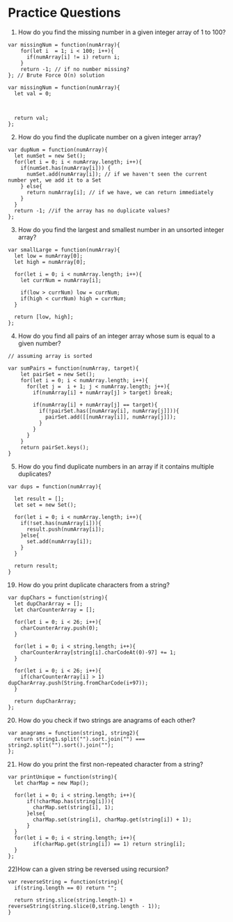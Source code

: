 # Practice Questions

1) How do you find the missing number in a given integer array of 1 to 100?


```
var missingNum = function(numArray){
    for(let i  = 1; i < 100; i++){
      if(numArray[i] != i) return i;
    }
    return -1; // if no number missing?
}; // Brute Force O(n) solution
```


```
var missingNum = function(numArray){
  let val = 0;



  return val;
};
```

2) How do you find the duplicate number on a given integer array?

```
var dupNum = function(numArray){
  let numSet = new Set();
  for(let i = 0; i < numArray.length; i++){
    if(numSet.has(numArray[i])) {
      numSet.add(numArray[i]); // if we haven't seen the current number yet, we add it to a Set
    } else{
      return numArray[i]; // if we have, we can return immediately
    }
  }
  return -1; //if the array has no duplicate values?
};
```

3) How do you find the largest and smallest number in an unsorted integer array?

```
var smallLarge = function(numArray){
  let low = numArray[0];
  let high = numArray[0];

  for(let i = 0; i < numArray.length; i++){
    let currNum = numArray[i];

    if(low > currNum) low = currNum;
    if(high < currNum) high = currNum;
  }

  return [low, high];
};
```

4) How do you find all pairs of an integer array whose sum is equal to a given number?

```
// assuming array is sorted

var sumPairs = function(numArray, target){
    let pairSet = new Set();
    for(let i = 0; i < numArray.length; i++){
      for(let j =  i + 1; j < numArray.length; j++){
        if(numArray[i] + numArray[j] > target) break;

        if(numArray[i] + numArray[j] == target){
          if(!pairSet.has([numArray[i], numArray[j]])){
            pairSet.add([[numArray[i]], numArray[j]]);
          }
        }
      }
    }
    return pairSet.keys();
}
```

5) How do you find duplicate numbers in an array if it contains multiple duplicates?

```
var dups = function(numArray){

  let result = [];
  let set = new Set();

  for(let i = 0; i < numArray.length; i++){
    if(!set.has(numArray[i])){
      result.push(numArray[i]);
    }else{
      set.add(numArray[i]);
    }
  }

  return result;
}

```

19) How do you print duplicate characters from a string?

```
var dupChars = function(string){
  let dupCharArray = [];
  let charCounterArray = [];

  for(let i = 0; i < 26; i++){
    charCounterArray.push(0);
  }

  for(let i = 0; i < string.length; i++){
    charCounterArray[string[i].charCodeAt(0)-97] += 1;
  }

  for(let i = 0; i < 26; i++){
    if(charCounterArray[i] > 1) dupCharArray.push(String.fromCharCode(i+97));
  }

  return dupCharArray;
};

```

20) How do you check if two strings are anagrams of each other?

```
var anagrams = function(string1, string2){
  return string1.split("").sort.join("") === string2.split("").sort().join("");
};
```

21) How do you print the first non-repeated character from a string?

```
var printUnique = function(string){
  let charMap = new Map();

  for(let i = 0; i < string.length; i++){
      if(!charMap.has(string[i])){
        charMap.set(string[i], 1);
      }else{
        charMap.set(string[i], charMap.get(string[i]) + 1);
      }
  }
  for(let i = 0; i < string.length; i++){
        if(charMap.get(string[i]) == 1) return string[i];
  }
};

```

22)How can a given string be reversed using recursion?

```
var reverseString = function(string){
  if(string.length == 0) return "";

  return string.slice(string.length-1) + reverseString(string.slice(0,string.length - 1));
}
```
